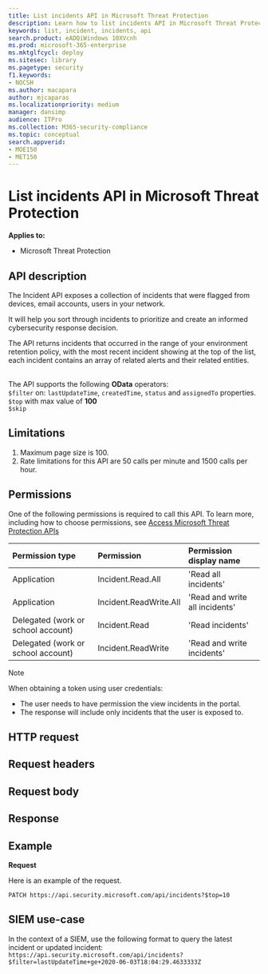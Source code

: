 ```yaml
---
title: List incidents API in Microsoft Threat Protection
description: Learn how to list incidents API in Microsoft Threat Protection
keywords: list, incident, incidents, api
search.product: eADQiWindows 10XVcnh
ms.prod: microsoft-365-enterprise
ms.mktglfcycl: deploy
ms.sitesec: library
ms.pagetype: security
f1.keywords:
- NOCSH
ms.author: macapara
author: mjcaparas
ms.localizationpriority: medium
manager: dansimp
audience: ITPro
ms.collection: M365-security-compliance 
ms.topic: conceptual
search.appverid: 
- MOE150
- MET150
---
```


# List incidents API in Microsoft Threat Protection

**Applies to:**
- Microsoft Threat Protection

## API description
The Incident API exposes a collection of incidents that were flagged from devices, email accounts, users in your network.

It will help you sort through incidents to prioritize and create an informed cybersecurity response decision.

The API returns incidents that occurred in the range of your environment retention policy, with the most recent incident showing at the top of the list, each incident contains an array of related alerts and their related entities.

<br>The API supports the following **OData** operators:
<br>```$filter``` on: ```lastUpdateTime```, ```createdTime```, ```status``` and ```assignedTo``` properties.
<br>```$top``` with max value of **100**
<br>```$skip```

## Limitations

1. Maximum page size is 100.
2. Rate limitations for this API are 50 calls per minute and 1500 calls per hour.

## Permissions
One of the following permissions is required to call this API. To learn more, including how to choose permissions, see [Access Microsoft Threat Protection APIs](api-access.md)

Permission type |	Permission	|	Permission display name
:---|:---|:---
Application |	Incident.Read.All |	'Read all incidents'
Application |	Incident.ReadWrite.All | 'Read and write all incidents'
Delegated (work or school account) | Incident.Read | 'Read incidents'
Delegated (work or school account) | Incident.ReadWrite | 'Read and write incidents'

>[!Note]
> When obtaining a token using user credentials:
>- The user needs to have permission the view incidents in the portal.
>- The response will include only incidents that the user is exposed to.

## HTTP request


## Request headers


## Request body


## Response

## Example

**Request**

Here is an example of the request.

```
PATCH https://api.security.microsoft.com/api/incidents?$top=10

```

## SIEM use-case
In the context of a SIEM, use the following format to query the latest incident or updated incident:
`https://api.security.microsoft.com/api/incidents?$filter=lastUpdateTime+ge+2020-06-03T18:04:29.4633333Z`